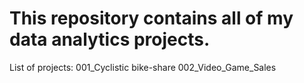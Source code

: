 # This repository contains all of my data analytics projects.

List of projects:
001_Cyclistic bike-share
002_Video_Game_Sales
